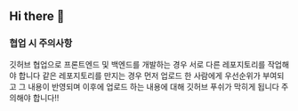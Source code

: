 ## Hi there 👋

### 협업 시 주의사항

깃허브 협업으로 프론트엔드 및 백엔드를 개발하는 경우 서로 다른 레포지토리를 작업해야 합니다
같은 레포지토리를 만지는 경우 먼저 업로드 한 사람에게 우선순위가 부여되고 그 내용이 반영되며
이후에 업로드 하는 내용에 대해 깃허브 푸쉬가 막히게 됩니다
주의해야 합니다!!

<!--

**Here are some ideas to get you started:**

🙋‍♀️ A short introduction - what is your organization all about?
🌈 Contribution guidelines - how can the community get involved?
👩‍💻 Useful resources - where can the community find your docs? Is there anything else the community should know?
🍿 Fun facts - what does your team eat for breakfast?
🧙 Remember, you can do mighty things with the power of [Markdown](https://docs.github.com/github/writing-on-github/getting-started-with-writing-and-formatting-on-github/basic-writing-and-formatting-syntax)
-->
